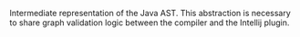 Intermediate representation of the Java AST. This abstraction is necessary to share graph validation logic
between the compiler and the Intellij plugin.